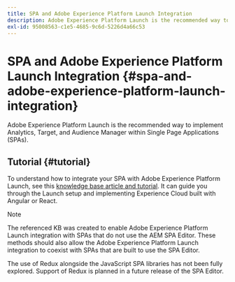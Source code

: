 ```yaml
---
title: SPA and Adobe Experience Platform Launch Integration
description: Adobe Experience Platform Launch is the recommended way to implement Analytics, Target, and Audience Manager within SPAs.
exl-id: 95008563-c1e5-4685-9c6d-5226d4a66c53
---
```

# SPA and Adobe Experience Platform Launch Integration {#spa-and-adobe-experience-platform-launch-integration}

Adobe Experience Platform Launch is the recommended way to implement Analytics, Target, and Audience Manager within Single Page Applications (SPAs).

## Tutorial {#tutorial}

To understand how to integrate your SPA with Adobe Experience Platform Launch, see this [knowledge base article and tutorial](https://experienceleague.adobe.com/docs/experience-manager-learn/sites/spa-editor/spa-editor-framework-feature-video-use.html). It can guide you through the Launch setup and implementing Experience Cloud built with Angular or React.

>[!NOTE]
>
>The referenced KB was created to enable Adobe Experience Platform Launch integration with SPAs that do not use the AEM SPA Editor. These methods should also allow the Adobe Experience Platform Launch integration to coexist with SPAs that are built to use the SPA Editor.
>
>The use of Redux alongside the JavaScript SPA libraries has not been fully explored. Support of Redux is planned in a future release of the SPA Editor.
